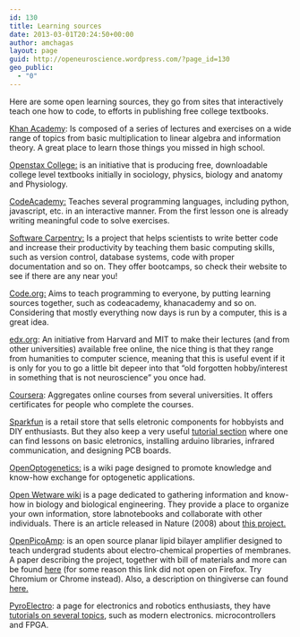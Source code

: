 ```yaml
---
id: 130
title: Learning sources
date: 2013-03-01T20:24:50+00:00
author: amchagas
layout: page
guid: http://openeuroscience.wordpress.com/?page_id=130
geo_public:
  - "0"
---
```

Here are some open learning sources, they go from sites that interactively teach one how to code, to efforts in publishing free college textbooks.

[Khan Academy](https://www.khanacademy.org/): Is composed of a series of lectures and exercises on a wide range of topics from basic multiplication to linear algebra and information theory. A great place to learn those things you missed in high school.

[Openstax College:](http://openstaxcollege.org/) is an initiative that is producing free, downloadable college level textbooks initially in sociology, physics, biology and anatomy and Physiology.

[CodeAcademy:](http://www.codecademy.com/#!/exercises/0) Teaches several programming languages, including python, javascript, etc. in an interactive manner. From the first lesson one is already writing meaningful code to solve exercises.

[Software Carpentry:](http://software-carpentry.org/) Is a project that helps scientists to write better code and increase their productivity by teaching them basic computing skills, such as version control, database systems, code with proper documentation and so on. They offer bootcamps, so check their website to see if there are any near you!

[Code.org:](http://www.code.org/) Aims to teach programming to everyone, by putting learning sources together, such as codeacademy, khanacademy and so on. Considering that mostly everything now days is run by a computer, this is a great idea.

[edx.org](https://www.edx.org/): An initiative from Harvard and MIT to make their lectures (and from other universities) available free online, the nice thing is that they range from humanities to computer science, meaning that this is useful event if it is only for you to go a little bit depeer into that &#8220;old forgotten hobby/interest in something that is not neuroscience&#8221; you once had.

[Coursera](https://www.coursera.org/): Aggregates online courses from several universities. It offers certificates for people who complete the courses.

[Sparkfun](https://www.sparkfun.com/static/about) is a retail store that sells eletronic components for hobbyists and DIY enthusiasts. But they also keep a very useful [tutorial section](https://learn.sparkfun.com/tutorials) where one can find lessons on basic eletronics, installing arduino libraries, infrared communication, and designing PCB boards.

[OpenOptogenetics:](http://www.openoptogenetics.org/index.php?title=Main_Page) is a wiki page designed to promote knowledge and know-how exchange for optogenetic applications.

[Open Wetware wiki](http://openwetware.org/wiki/Main_Page) is a page dedicated to gathering information and know-how in biology and biological engineering. They provide a place to organize your own information, store labnotebooks and collaborate with other individuals. There is an article released in Nature (2008) about [this project.](http://www.nature.com/news/2008/080903/full/455022a.html)

[OpenPicoAmp](http://arxiv.org/abs/1403.7439): is an open source planar lipid bilayer amplifier designed to teach undergrad students about electro-chemical properties of membranes. A paper describing the project, together with bill of materials and more can be found [here](http://arxiv.org/abs/1403.7439) (for some reason this link did not open on Firefox. Try Chromium or Chrome instead). Also, a description on thingiverse can found [here.](http://www.thingiverse.com/thing:292678)

[PyroElectro](http://www.pyroelectro.com/): a page for electronics and robotics enthusiasts, they have [tutorials on several topics](http://www.pyroelectro.com/edu/), such as modern electronics. microcontrollers and FPGA.

&nbsp;